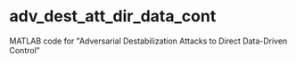 # adv_dest_att_dir_data_cont
MATLAB code for "Adversarial Destabilization Attacks to Direct Data-Driven Control"
